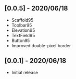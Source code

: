 ## [0.0.5] - 2020/06/18

* Scaffold95
* Toolbar95
* Elevation95
* TextField95
* Button95
* Improved double-pixel border

## [0.0.1] - 2020/06/18

* Initial release

